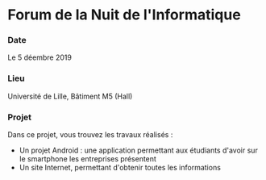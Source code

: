 # Forum de la Nuit de l'Informatique

### Date
Le 5 déembre 2019

### Lieu
Université de Lille, Bâtiment M5 (Hall)

### Projet
Dans ce projet, vous trouvez les travaux réalisés :
 * Un projet Android : une application permettant aux étudiants d'avoir sur le smartphone les entreprises présentent
 * Un site Internet, permettant d'obtenir toutes les informations
 
